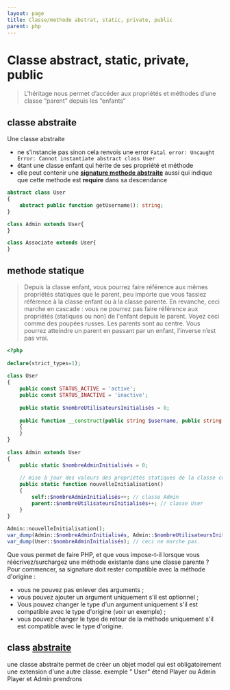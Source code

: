 ```yaml
---
layout: page
title: Classe/methode abstrat, static, private, public
parent: php
---
```


# Classe abstract, static, private, public

> L'héritage nous permet d’accéder aux propriétés et méthodes d’une classe “parent” depuis les “enfants“

## classe abstraite

Une classe abstraite
- ne s'instancie pas sinon cela renvois une error `Fatal error: Uncaught Error: Cannot instantiate abstract class User`
- étant une classe enfant qui hérite de ses propriété et méthode
- elle peut contenir une [**signature methode abstraite**](class.md#signature-dune-classe) aussi qui indique que cette methode est **require** dans sa descendance

````php
abstract class User
{
    abstract public function getUsername(): string;
}

class Admin extends User{
}

class Associate extends User{
}

````

## methode statique

> Depuis la classe enfant, vous pourrez faire référence aux mêmes propriétés statiques que le parent, peu importe que
 vous fassiez référence à la classe enfant ou à la classe parente. En revanche, ceci marche en cascade : vous ne
 pourrez  pas faire référence aux propriétés (statiques ou non) de l'enfant depuis le parent. Voyez ceci comme des poupées russes.
> Les parents sont au centre. Vous pourrez atteindre un parent en passant par un enfant, l’inverse n’est pas vrai.

````php
<?php
 
declare(strict_types=1);
 
class User
{
    public const STATUS_ACTIVE = 'active';
    public const STATUS_INACTIVE = 'inactive';
 
    public static $nombreUtilisateursInitialisés = 0;
 
    public function __construct(public string $username, public string $status = self::STATUS_ACTIVE)
    {
    }
}
 
class Admin extends User
{
    public static $nombreAdminInitialisés = 0;
 
    // mise à jour des valeurs des propriétés statiques de la classe courante avec `self`, et de la classe parente avec `parent`
    public static function nouvelleInitialisation()
    {
        self::$nombreAdminInitialisés++; // classe Admin
        parent::$nombreUtilisateursInitialisés++; // classe User
    }
}
 
Admin::nouvelleInitialisation();
var_dump(Admin::$nombreAdminInitialisés, Admin::$nombreUtilisateursInitialisés, User::$nombreUtilisateursInitialisés);
var_dump(User::$nombreAdminInitialisés); // ceci ne marche pas.
````

Que vous permet de faire PHP, et que vous impose-t-il lorsque vous réécrivez/surchargez une méthode existante dans une
classe parente ? Pour commencer, sa signature doit rester compatible avec la méthode d'origine :

- vous ne pouvez pas enlever des arguments ;
- vous pouvez ajouter un argument uniquement s'il est optionnel ;
- Vous pouvez changer le type d'un argument uniquement s'il est compatible avec le type d'origine (voir un exemple) ;
- vous pouvez changer le type de retour de la méthode uniquement s'il est compatible avec le type d'origine.

## class [abstraite](https://openclassrooms.com/fr/courses/1665806-programmez-en-oriente-objet-en-php/7307048-contraignez-l-usage-de-vos-classes)

une classe abstraite permet de créer un objet model qui est obligatoirement une extension d'une autre classe. exemple "
User" étend Player ou Admin
Player et Admin prendrons
